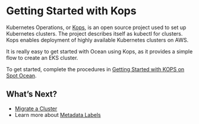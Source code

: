 # Getting Started with Kops

Kubernetes Operations, or [Kops](https://github.com/kubernetes/Kops), is an open source project used to set up Kubernetes clusters. The project describes itself as kubectl for clusters. Kops enables deployment of highly available Kubernetes clusters on AWS.

It is really easy to get started with Ocean using Kops, as it provides a simple flow to create an EKS cluster.

To get started, complete the procedures in [Getting Started with KOPS on Spot Ocean](https://kops.sigs.k8s.io/getting_started/spot-ocean/).

## What’s Next?

* [Migrate a Cluster](ocean/tools-and-integrations/kops/migrate-cluster.md)
* Learn more about [Metadata Labels](ocean/tools-and-integrations/kops/metadata-labels.md)
